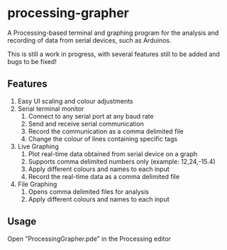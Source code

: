 # processing-grapher
A Processing-based terminal and graphing program for the analysis and recording of data from serial devices, such as Arduinos. 

This is still a work in progress, with several features still to be added and bugs to be fixed!

## Features
1. Easy UI scaling and colour adjustments 
1. Serial terminal monitor
	1. Connect to any serial port at any baud rate
	1. Send and receive serial communication
	1. Record the communication as a comma delimited file
	1. Change the colour of lines containing specific tags
1. Live Graphing
	1. Plot real-time data obtained from serial device on a graph
	1. Supports comma delimited numbers only (example: 12,24,-15.4)
	1. Apply different colours and names to each input
	1. Record the real-time data as a comma delimited file
1. File Graphing
	1. Opens comma delimited files for analysis
	1. Apply different colours and names to each input


## Usage
Open "ProcessingGrapher.pde" in the Processing editor 
